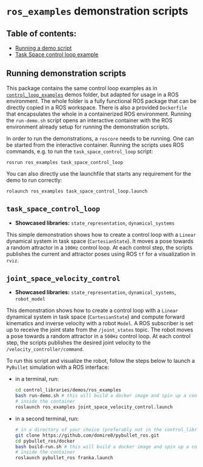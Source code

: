 # `ros_examples` demonstration scripts

## Table of contents:
* [Running a demo script](#running-demonstration-scripts)
* [Task Space control loop example](#task_space_control_loop)

## Running demonstration scripts
This package contains the same control loop examples as in [`control_loop_examples`](../control_loop_examples) demos
folder, but adapted for usage in a ROS environment.
The whole folder is a fully functional ROS package that can be directly copied in a ROS workspace.
There is also a provided `Dockerfile` that encapsulates the whole in a containerized ROS environment.
Running the `run-demo.sh` script opens an interactive container with the ROS environment already setup for running
the demonstration scripts.

In order to run the demonstrations, a `roscore` needs to be running.
One can be started from the interactive container.
Running the scripts uses ROS commands, e.g. to run the `task_space_control_loop` script:

```console
rosrun ros_examples task_space_control_loop
```

You can also directly use the launchfile that starts any requirement for the demo to run correctly:

```console
rolaunch ros_examples task_space_control_loop.launch
```

## `task_space_control_loop`
* **Showcased libraries:** `state_representation`, `dynamical_systems`

This simple demonstration shows how to create a control loop with a `Linear` dynamical system in task space (`CartesianState`).
It moves a pose towards a random attractor in a `100Hz` control loop.
At each control step, the scripts publishes the current and attractor poses using ROS `tf` for a visualization in `rviz`.

## `joint_space_velocity_control`
* **Showcased libraries:** `state_representation`, `dynamical_systems`, `robot_model`

This demonstration shows how to create a control loop with a `Linear` dynamical system in task space (`CartesianState`) 
and compute forward kinematics and inverse velocity with a robot `Model`. A ROS subscriber is set up to receive the joint 
state from the `/joint_states` topic.
The robot moves a pose towards a random attractor in a `500Hz` control loop.
At each control step, the scripts publishes the desired joint velocity to the `/velocity_controller/command`.

To run this script and visualize the robot, follow the steps below to launch a `PyBullet` simulation with a ROS interface:

- in a terminal, run:
    ```bash
    cd control_libraries/demos/ros_examples
    bash run-demo.sh # this will build a docker image and spin up a container
    # inside the container
    roslaunch ros_examples joint_space_velocity_control.launch
    ```
- in a second terminal, run:
    ```bash
    # in a directory of your choice (preferably not in the control_libraries directory)
    git clone https://github.com/domire8/pybullet_ros.git
    cd pybullet_ros/docker
    bash build-run.sh # this will build a docker image and spin up a container
    # inside the container
    roslaunch pybullet_ros franka.launch
    ```

